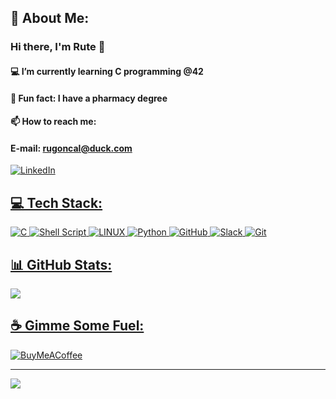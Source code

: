 ## 💫 About Me:
### Hi there, I'm Rute 👋

#### :computer: I’m currently learning C programming @42
#### :pill: Fun fact: I have a pharmacy degree
#### :mailbox: How to reach me:
#### E-mail: rugoncal@duck.com 
<a href="https://www.linkedin.com/in/ruteg">
		<img src="https://img.shields.io/badge/-LinkedIn-2975FE?style=for-the-badge&logo=LinkedIn&logoColor=FFFFFF" alt="LinkedIn">

## 💻 Tech Stack:
![C](https://img.shields.io/badge/c-%2300599C.svg?style=for-the-badge&logo=c&logoColor=white)
![Shell Script](https://img.shields.io/badge/shell_script-%23121011.svg?style=for-the-badge&logo=gnu-bash&logoColor=white)
![LINUX](https://img.shields.io/badge/Linux-FCC624?style=for-the-badge&logo=linux&logoColor=black)
![Python](https://img.shields.io/badge/python-3670A0?style=for-the-badge&logo=python&logoColor=ffdd54)
![GitHub](https://img.shields.io/badge/GitHub-000000?style=for-the-badge&logo=GitHub&logoColor=FFFFFF)
![Slack](https://img.shields.io/badge/Slack-74D126?style=for-the-badge&logo=Slack&logoColor=FFFFFF)
![Git](https://img.shields.io/badge/Git-FF5500?style=for-the-badge&logo=Git&logoColor=FFFFFF)

## 📊 GitHub Stats:
![](https://awesome-github-stats.azurewebsites.net/user-stats/rutegonc?cardType=github&theme=radical&preferLogin=false)

## ☕ Gimme Some Fuel:
  [![BuyMeACoffee](https://img.shields.io/badge/Buy%20Me%20a%20Coffee-ffdd00?style=for-the-badge&logo=buy-me-a-coffee&logoColor=black)](https://buymeacoffee.com/rugoncal) 

---
[![](https://visitcount.itsvg.in/api?id=rugoncal&icon=5&color=12)](https://visitcount.itsvg.in)
  
<!-- Proudly created with GPRM ( https://gprm.itsvg.in ) -->
